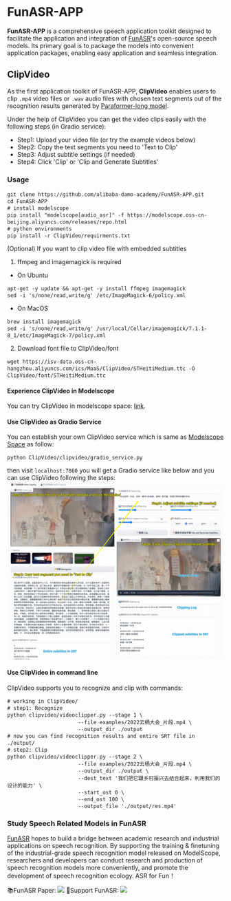 # FunASR-APP

<strong>FunASR-APP</strong> is a comprehensive speech application toolkit designed to facilitate the application and integration of [FunASR](https://github.com/alibaba-damo-academy/FunASR)'s open-source speech models. Its primary goal is to package the models into convenient application packages, enabling easy application and seamless integration.

## ClipVideo

As the first application toolkit of FunASR-APP, <strong>ClipVideo</strong> enables users to clip ```.mp4``` video files or ```.wav``` audio files with chosen text segments out of the recognition results generated by [Paraformer-long model](https://modelscope.cn/models/damo/speech_paraformer-large-vad-punc_asr_nat-zh-cn-16k-common-vocab8404-pytorch/summary).

Under the help of ClipVideo you can get the video clips easily with the following steps (in Gradio service):
- Step1: Upload your video file (or try the example videos below)
- Step2: Copy the text segments you need to 'Text to Clip'
- Step3: Adjust subtitle settings (if needed)
- Step4: Click 'Clip' or 'Clip and Generate Subtitles'

### Usage
```shell
git clone https://github.com/alibaba-damo-academy/FunASR-APP.git
cd FunASR-APP
# install modelscope
pip install "modelscope[audio_asr]" -f https://modelscope.oss-cn-beijing.aliyuncs.com/releases/repo.html
# python environments
pip install -r ClipVideo/requirments.txt
```
(Optional) If you want to clip video file with embedded subtitles

1. ffmpeg and imagemagick is required

- On Ubuntu
```shell
apt-get -y update && apt-get -y install ffmpeg imagemagick
sed -i 's/none/read,write/g' /etc/ImageMagick-6/policy.xml
```
- On MacOS
```shell
brew install imagemagick
sed -i 's/none/read,write/g' /usr/local/Cellar/imagemagick/7.1.1-8_1/etc/ImageMagick-7/policy.xml 
```
2. Download font file to ClipVideo/font

```shell
wget https://isv-data.oss-cn-hangzhou.aliyuncs.com/ics/MaaS/ClipVideo/STHeitiMedium.ttc -O ClipVideo/font/STHeitiMedium.ttc
```

#### Experience ClipVideo in Modelscope
You can try ClipVideo in modelscope space: [link](https://modelscope.cn/studios/damo/funasr_app_clipvideo/summary).

#### Use ClipVideo as Gradio Service
You can establish your own ClipVideo service which is same as [Modelscope Space](https://modelscope.cn/studios/damo/funasr_app_clipvideo/summary) as follow:
```shell
python ClipVideo/clipvideo/gradio_service.py
```
then visit ```localhost:7860``` you will get a Gradio service like below and you can use ClipVideo following the steps:
<img src="ClipVideo/docs/images/show.png"/>

#### Use ClipVideo in command line
ClipVideo supports you to recognize and clip with commands:
```shell
# working in ClipVideo/
# step1: Recognize
python clipvideo/videoclipper.py --stage 1 \
                       --file examples/2022云栖大会_片段.mp4 \
                       --output_dir ./output
# now you can find recognition results and entire SRT file in ./output/
# step2: Clip
python clipvideo/videoclipper.py --stage 2 \
                       --file examples/2022云栖大会_片段.mp4 \
                       --output_dir ./output \
                       --dest_text '我们把它跟乡村振兴去结合起来，利用我们的设计的能力' \
                       --start_ost 0 \
                       --end_ost 100 \
                       --output_file './output/res.mp4'
```

### Study Speech Related Models in FunASR

[FunASR](https://github.com/alibaba-damo-academy/FunASR) hopes to build a bridge between academic research and industrial applications on speech recognition. By supporting the training & finetuning of the industrial-grade speech recognition model released on ModelScope, researchers and developers can conduct research and production of speech recognition models more conveniently, and promote the development of speech recognition ecology. ASR for Fun！

📚FunASR Paper: <a href="https://arxiv.org/abs/2305.11013"><img src="https://img.shields.io/badge/Arxiv-2305.11013-orange"></a> 
🌟Support FunASR: <a href='https://github.com/alibaba-damo-academy/FunASR/stargazers'><img src='https://img.shields.io/github/stars/alibaba-damo-academy/FunASR.svg?style=social'></a>